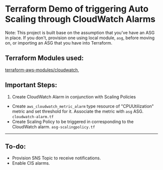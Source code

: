 # Terraform Demo of triggering Auto Scaling through CloudWatch Alarms

Note: This project is built base on the assumption that you've have an ASG in place. If you don't, provision one using local module, `asg`, before moving on, or importing an ASG that you have into Terraform. 

## Terraform Modules used:
[terraform-aws-modules/cloudwatch](https://registry.terraform.io/modules/terraform-aws-modules/cloudwatch/aws/latest),

## Important Steps:
1. Create CloudWatch Alarm in conjunction with Scaling Policies
- Create `aws_cloudwatch_metric_alarm` type resource of "CPUUtilization" metric and set threshold for it. Associate the metric with `asg` ASG.  
`cloudwatch-alarm.tf`
- Create Scaling Policy to be triggered in corresponding to the CloudWatch alarm.
`asg-scalingpolicy.tf`

----
## To-do:
* Provision SNS Topic to receive notifications. 
* Enable CIS alarms.